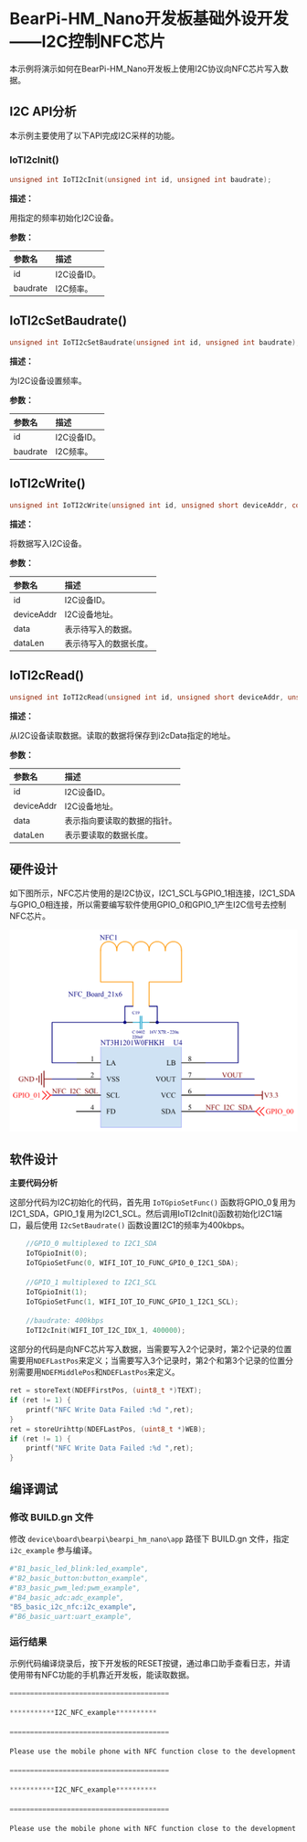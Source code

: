 # BearPi-HM_Nano开发板基础外设开发——I2C控制NFC芯片
本示例将演示如何在BearPi-HM_Nano开发板上使用I2C协议向NFC芯片写入数据。


## I2C API分析
本示例主要使用了以下API完成I2C采样的功能。
### IoTI2cInit()
```c
unsigned int IoTI2cInit(unsigned int id, unsigned int baudrate);
```
 **描述：**

用指定的频率初始化I2C设备。


**参数：**

|参数名|描述|
|:--|:------| 
| id | I2C设备ID。  |
| baudrate |I2C频率。|

## IoTI2cSetBaudrate()
```c
unsigned int IoTI2cSetBaudrate(unsigned int id, unsigned int baudrate);
```
 **描述：**

为I2C设备设置频率。

**参数：**

|参数名|描述|
|:--|:------| 
| id | I2C设备ID。  |
| baudrate |I2C频率。|

## IoTI2cWrite()
```c
unsigned int IoTI2cWrite(unsigned int id, unsigned short deviceAddr, const unsigned char *data, unsigned int dataLen);

```
 **描述：**

将数据写入I2C设备。


**参数：**

|参数名|描述|
|:--|:------| 
| id | I2C设备ID。  |
| deviceAddr |I2C设备地址。|
| data |表示待写入的数据。|
| dataLen |表示待写入的数据长度。|

## IoTI2cRead()
```c
unsigned int IoTI2cRead(unsigned int id, unsigned short deviceAddr, unsigned char *data, unsigned int dataLen);
```
 **描述：**

从I2C设备读取数据。读取的数据将保存到i2cData指定的地址。


**参数：**

|参数名|描述|
|:--|:------| 
| id | I2C设备ID。  |
| deviceAddr |I2C设备地址。|
| data |表示指向要读取的数据的指针。|
| dataLen |表示要读取的数据长度。|



## 硬件设计
如下图所示，NFC芯片使用的是I2C协议，I2C1_SCL与GPIO_1相连接，I2C1_SDA与GPIO_0相连接，所以需要编写软件使用GPIO_0和GPIO_1产生I2C信号去控制NFC芯片。

![E53接口电路](../../docs/figures/B5_basic_i2c_nfc/NFCCircuit.png "E53接口电路")

## 软件设计

**主要代码分析**

这部分代码为I2C初始化的代码，首先用 `IoTGpioSetFunc()` 函数将GPIO_0复用为I2C1_SDA，GPIO_1复用为I2C1_SCL。然后调用IoTI2cInit()函数初始化I2C1端口，最后使用 `I2cSetBaudrate()` 函数设置I2C1的频率为400kbps。
```c
    //GPIO_0 multiplexed to I2C1_SDA
    IoTGpioInit(0);
    IoTGpioSetFunc(0, WIFI_IOT_IO_FUNC_GPIO_0_I2C1_SDA);

    //GPIO_1 multiplexed to I2C1_SCL
    IoTGpioInit(1);
    IoTGpioSetFunc(1, WIFI_IOT_IO_FUNC_GPIO_1_I2C1_SCL);

    //baudrate: 400kbps
    IoTI2cInit(WIFI_IOT_I2C_IDX_1, 400000);
```

这部分的代码是向NFC芯片写入数据，当需要写入2个记录时，第2个记录的位置需要用`NDEFLastPos`来定义；当需要写入3个记录时，第2个和第3个记录的位置分别需要用`NDEFMiddlePos`和`NDEFLastPos`来定义。
```c
ret = storeText(NDEFFirstPos, (uint8_t *)TEXT);
if (ret != 1) {
    printf("NFC Write Data Failed :%d ",ret);
}
ret = storeUrihttp(NDEFLastPos, (uint8_t *)WEB);
if (ret != 1) {
    printf("NFC Write Data Failed :%d ",ret);
}
```


## 编译调试

### 修改 BUILD.gn 文件


修改 `device\board\bearpi\bearpi_hm_nano\app` 路径下 BUILD.gn 文件，指定 `i2c_example` 参与编译。

```r
#"B1_basic_led_blink:led_example",
#"B2_basic_button:button_example",
#"B3_basic_pwm_led:pwm_example",
#"B4_basic_adc:adc_example",
"B5_basic_i2c_nfc:i2c_example",
#"B6_basic_uart:uart_example",
```


### 运行结果

示例代码编译烧录后，按下开发板的RESET按键，通过串口助手查看日志，并请使用带有NFC功能的手机靠近开发板，能读取数据。
```c
=======================================

***********I2C_NFC_example**********

=======================================

Please use the mobile phone with NFC function close to the development board!

=======================================

***********I2C_NFC_example**********

=======================================

Please use the mobile phone with NFC function close to the development board!
```
